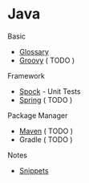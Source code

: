 # Java

Basic

- [Glossary](snips/java/glossary.md)
- [Groovy](snips/java/groovy/README.md) ( TODO )

Framework

- [Spock](snips/java/spock/README.md) - Unit Tests
- [Spring](snips/java/spring.md) ( TODO )

Package Manager

- [Maven](snips/java/maven.md) ( TODO )
- Gradle ( TODO )

Notes

- [Snippets](snips/java/snippets.md)
